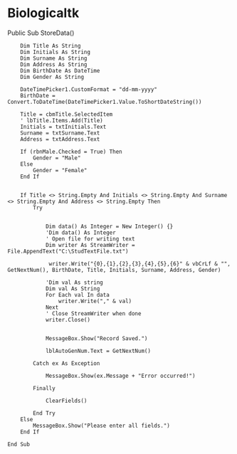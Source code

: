 Biologicaltk
============

  Public Sub StoreData()


        Dim Title As String
        Dim Initials As String
        Dim Surname As String
        Dim Address As String
        Dim BirthDate As DateTime
        Dim Gender As String

        DateTimePicker1.CustomFormat = "dd-mm-yyyy"
        BirthDate = Convert.ToDateTime(DateTimePicker1.Value.ToShortDateString())

        Title = cbmTitle.SelectedItem
        ' lbTitle.Items.Add(Title)
        Initials = txtInitials.Text
        Surname = txtSurname.Text
        Address = txtAddress.Text

        If (rbnMale.Checked = True) Then
            Gender = "Male"
        Else
            Gender = "Female"
        End If


        If Title <> String.Empty And Initials <> String.Empty And Surname <> String.Empty And Address <> String.Empty Then
            Try


                Dim data() As Integer = New Integer() {}
                'Dim data() As Integer
                ' Open file for writing text 
                Dim writer As StreamWriter = File.AppendText("C:\StudTextFile.txt")

                 writer.Write("{0},{1},{2},{3},{4},{5},{6}" & vbCrLf & "", GetNextNum(), BirthDate, Title, Initials, Surname, Address, Gender)

                'Dim val As string
                Dim val As String
                For Each val In data
                    writer.Write("," & val)
                Next
                ' Close StreamWriter when done 
                writer.Close()


                MessageBox.Show("Record Saved.")

                lblAutoGenNum.Text = GetNextNum()

            Catch ex As Exception

                MessageBox.Show(ex.Message + "Error occurred!")

            Finally

                ClearFields()

            End Try
        Else
            MessageBox.Show("Please enter all fields.")
        End If

    End Sub
